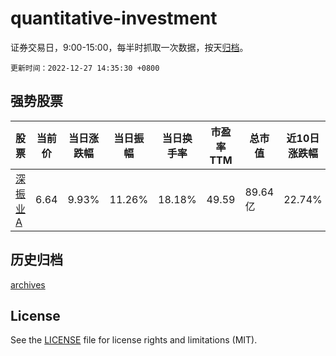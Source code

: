 # quantitative-investment

证券交易日，9:00-15:00，每半时抓取一次数据，按天[归档](archives)。

`更新时间：2022-12-27 14:35:30 +0800`

## 强势股票

|股票|当前价|当日涨跌幅|当日振幅|当日换手率|市盈率TTM|总市值|近10日涨跌幅|
|----|----|----|----|----|----|----|----|
|[深振业A](https://xueqiu.com/S/SZ000006)|6.64|9.93%|11.26%|18.18%|49.59|89.64亿|22.74%|

## 历史归档

[archives](archives)

## License

See the [LICENSE](LICENSE) file for license rights and limitations (MIT).